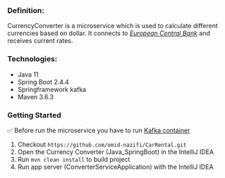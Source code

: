 ### Definition:
CurrencyConverter is a microservice which is used to calculate different currencies based on dollar. 
It connects to [*European Central Bank*](http://www.ecb.europa.eu/stats/eurofxref/eurofxref-daily.xml) and receives current rates.

### Technologies:
 - Java 11
 - Spring Boot 2.4.4
 - Springframework kafka
 - Maven 3.6.3

### Getting Started
:white_check_mark: Before run the microservice you have to run [Kafka container](../../Kafka/README.md)
1. Checkout `https://github.com/omid-nazifi/CarRental.git`
2. Open the Currency Converter (Java_SpringBoot) in the IntelliJ IDEA
3. Run `mvn clean install` to build project
4. Run app server (ConverterServiceApplication) with the IntelliJ IDEA
